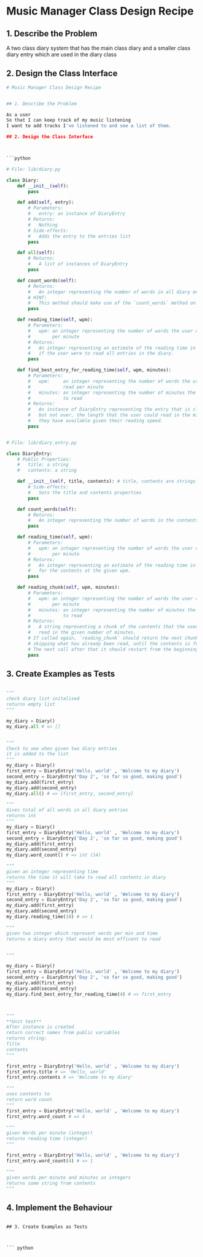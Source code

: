 # Music Manager Class Design Recipe


## 1. Describe the Problem

A two class diary system that has the main class diary and a smaller class diary entry which are used in the diary class 

## 2. Design the Class Interface



```python
# Music Manager Class Design Recipe


## 1. Describe the Problem

As a user
So that I can keep track of my music listening
I want to add tracks I've listened to and see a list of them.

## 2. Design the Class Interface



```python

# File: lib/diary.py

class Diary:
    def __init__(self):
        pass

    def add(self, entry):
        # Parameters:
        #   entry: an instance of DiaryEntry
        # Returns:
        #   Nothing
        # Side-effects:
        #   Adds the entry to the entries list
        pass

    def all(self):
        # Returns:
        #   A list of instances of DiaryEntry
        pass

    def count_words(self):
        # Returns:
        #   An integer representing the number of words in all diary entries
        # HINT:
        #   This method should make use of the `count_words` method on DiaryEntry.
        pass

    def reading_time(self, wpm):
        # Parameters:
        #   wpm: an integer representing the number of words the user can read
        #        per minute
        # Returns:
        #   An integer representing an estimate of the reading time in minutes
        #   if the user were to read all entries in the diary.
        pass

    def find_best_entry_for_reading_time(self, wpm, minutes):
        # Parameters:
        #   wpm:     an integer representing the number of words the user can
        #            read per minute
        #   minutes: an integer representing the number of minutes the user has
        #            to read
        # Returns:
        #   An instance of DiaryEntry representing the entry that is closest to,
        #   but not over, the length that the user could read in the minutes
        #   they have available given their reading speed.
        pass


# File: lib/diary_entry.py

class DiaryEntry:
    # Public Properties:
    #   title: a string
    #   contents: a string

    def __init__(self, title, contents): # title, contents are strings
        # Side-effects:
        #   Sets the title and contents properties
        pass

    def count_words(self):
        # Returns:
        #   An integer representing the number of words in the contents
        pass

    def reading_time(self, wpm):
        # Parameters:
        #   wpm: an integer representing the number of words the user can read
        #        per minute
        # Returns:
        #   An integer representing an estimate of the reading time in minutes
        #   for the contents at the given wpm.
        pass

    def reading_chunk(self, wpm, minutes):
        # Parameters:
        #   wpm: an integer representing the number of words the user can read
        #        per minute
        #   minutes: an integer representing the number of minutes the user has
        #            to read
        # Returns:
        #   A string representing a chunk of the contents that the user could
        #   read in the given number of minutes.
        # If called again, `reading_chunk` should return the next chunk,
        # skipping what has already been read, until the contents is fully read.
        # The next call after that it should restart from the beginning.
        pass

```

## 3. Create Examples as Tests



``` python

"""
check diary list initalised
returns empty list
"""

my_diary = Diary()
my_diary.all # => []


"""
Check to see when given two diary entries 
it is added to the list
"""
my_diary = Diary()
first_entry = DiaryEntry('Hello, world' , 'Welcome to my diary')
second_entry = DiaryEntry('Day 2', 'so far so good, making good')
my_diary.add(first_entry)
my_diary.add(second_entry)
my_diary.all() # => [first_entry, second_entry]

"""
Gives total of all words in all diary entries
returns int
"""
my_diary = Diary()
first_entry = DiaryEntry('Hello, world' , 'Welcome to my diary')
second_entry = DiaryEntry('Day 2', 'so far so good, making good')
my_diary.add(first_entry)
my_diary.add(second_entry)
my_diary.word_count() # => int (14)

"""
given an integer representing time
returns the time it will take to read all contents in diary
"""
my_diary = Diary()
first_entry = DiaryEntry('Hello, world' , 'Welcome to my diary')
second_entry = DiaryEntry('Day 2', 'so far so good, making good')
my_diary.add(first_entry)
my_diary.add(second_entry)
my_diary.reading_time(10) # => 1

"""
given two integer which represent words per min and time
returns a diary entry that would be most efficent to read


"""

my_diary = Diary()
first_entry = DiaryEntry('Hello, world' , 'Welcome to my diary')
second_entry = DiaryEntry('Day 2', 'so far so good, making good')
my_diary.add(first_entry)
my_diary.add(second_entry)
my_diary.find_best_entry_for_reading_time(4) # => first_entry



"""
**Unit test**
After instance is created
return correct names from public variables
returns string: 
Title
contents  
"""

first_entry = DiaryEntry('Hello, world' , 'Welcome to my diary')
first_entry.title # => 'Hello, world'
first_entry.contents # => 'Welcome to my diary'

"""
uses contents to
return word count
"""
first_entry = DiaryEntry('Hello, world' , 'Welcome to my diary')
first_entry.word_count # => 4

"""
given Words per minute (integer)
returns reading time (integer)
"""

first_entry = DiaryEntry('Hello, world' , 'Welcome to my diary')
first_entry.word_count(4) # => 1

"""
given words per minute and minutes as integers
returns some string from contents
"""

```






## 4. Implement the Behaviour


```

## 3. Create Examples as Tests



``` python



